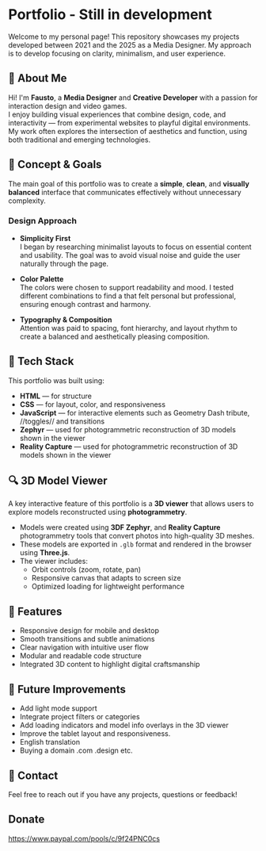 # Portfolio - Still in development

Welcome to my personal page! This repository showcases my projects developed between 2021 and the 2025 as a Media Designer. 
My approach is to develop focusing on clarity, minimalism, and user experience.

## 👋 About Me

Hi! I'm **Fausto**, a **Media Designer** and **Creative Developer** with a passion for interaction design and video games.  
I enjoy building visual experiences that combine design, code, and interactivity — from experimental websites to playful digital environments.  
My work often explores the intersection of aesthetics and function, using both traditional and emerging technologies.

## 🌱 Concept & Goals

The main goal of this portfolio was to create a **simple**, **clean**, and **visually balanced** interface that communicates effectively without unnecessary complexity.

### Design Approach

- **Simplicity First**  
  I began by researching minimalist layouts to focus on essential content and usability. The goal was to avoid visual noise and guide the user naturally through the page.

- **Color Palette**  
  The colors were chosen to support readability and mood. I tested different combinations to find a that felt personal but professional, ensuring enough contrast and harmony.

- **Typography & Composition**  
  Attention was paid to spacing, font hierarchy, and layout rhythm to create a balanced and aesthetically pleasing composition.

## 🤖 Tech Stack

This portfolio was built using:

- **HTML** — for structure  
- **CSS** — for layout, color, and responsiveness  
- **JavaScript** — for interactive elements such as Geometry Dash tribute, //toggles// and transitions
- **Zephyr** — used for photogrammetric reconstruction of 3D models shown in the viewer
- **Reality Capture** — used for photogrammetric reconstruction of 3D models shown in the viewer

## 🔍 3D Model Viewer

A key interactive feature of this portfolio is a **3D viewer** that allows users to explore models reconstructed using **photogrammetry**.

- Models were created using **3DF Zephyr**, and **Reality Capture** photogrammetry tools that convert photos into high-quality 3D meshes.
- These models are exported in `.glb` format and rendered in the browser using **Three.js**.
- The viewer includes:
  - Orbit controls (zoom, rotate, pan)
  - Responsive canvas that adapts to screen size
  - Optimized loading for lightweight performance

## 📱 Features

- Responsive design for mobile and desktop  
- Smooth transitions and subtle animations  
- Clear navigation with intuitive user flow  
- Modular and readable code structure
- Integrated 3D content to highlight digital craftsmanship

## 🔮 Future Improvements

- Add light mode support  
- Integrate project filters or categories
- Add loading indicators and model info overlays in the 3D viewer
- Improve the tablet layout and responsiveness.
- English translation
- Buying a domain .com .design etc.


## 📩 Contact

Feel free to reach out if you have any projects, questions or feedback!

## Donate

https://www.paypal.com/pools/c/9f24PNC0cs





